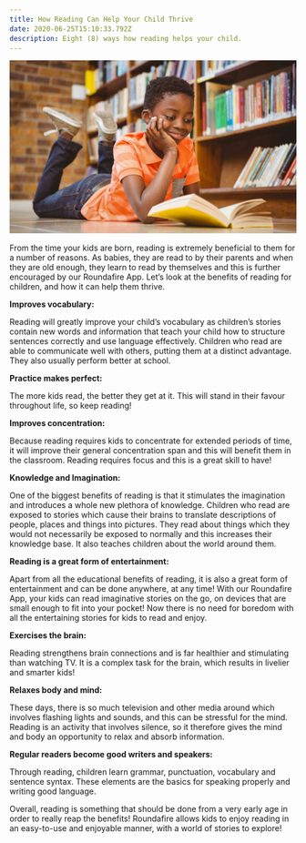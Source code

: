 ```yaml
---
title: How Reading Can Help Your Child Thrive
date: 2020-06-25T15:10:33.792Z
description: Eight (8) ways how reading helps your child.
---
```

![<img src="reading.jpg" alt="african boy reading book on floor in library">](3-reading.jpg "Black Boy Reading")

From the time your kids are born, reading is extremely beneficial to them for a number of reasons. As babies, they are read to by their parents and when they are old enough, they learn to read by themselves and this is further encouraged by our Roundafire App. Let’s look at the benefits of reading for children, and how it can help them thrive.

**Improves vocabulary:**

Reading will greatly improve your child’s vocabulary as children’s stories contain new words and information that teach your child how to structure sentences correctly and use language effectively. Children who read are able to communicate well with others, putting them at a distinct advantage. They also usually perform better at school.

**Practice makes perfect:**

The more kids read, the better they get at it. This will stand in their favour throughout life, so keep reading!

**Improves concentration:**

Because reading requires kids to concentrate for extended periods of time, it will improve their general concentration span and this will benefit them in the classroom. Reading requires focus and this is a great skill to have!

**Knowledge and Imagination:**

One of the biggest benefits of reading is that it stimulates the imagination and introduces a whole new plethora of knowledge. Children who read are exposed to stories which cause their brains to translate descriptions of people, places and things into pictures. They read about things which they would not necessarily be exposed to normally and this increases their knowledge base. It also teaches children about the world around them.

**Reading is a great form of entertainment:**

Apart from all the educational benefits of reading, it is also a great form of entertainment and can be done anywhere, at any time! With our Roundafire App, your kids can read imaginative stories on the go, on devices that are small enough to fit into your pocket! Now there is no need for boredom with all the entertaining stories for kids to read and enjoy.

**Exercises the brain:**

Reading strengthens brain connections and is far healthier and stimulating than watching TV. It is a complex task for the brain, which results in livelier and smarter kids!

**Relaxes body and mind:**

These days, there is so much television and other media around which involves flashing lights and sounds, and this can be stressful for the mind. Reading is an activity that involves silence, so it therefore gives the mind and body an opportunity to relax and absorb information.

**Regular readers become good writers and speakers:**

Through reading, children learn grammar, punctuation, vocabulary and sentence syntax. These elements are the basics for speaking properly and writing good language.

Overall, reading is something that should be done from a very early age in order to really reap the benefits! Roundafire allows kids to enjoy reading in an easy-to-use and enjoyable manner, with a world of stories to explore!